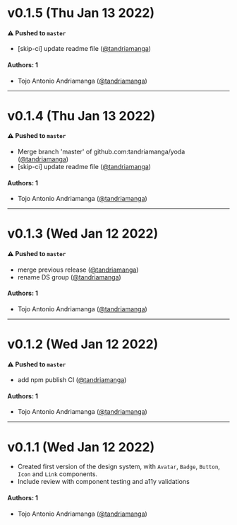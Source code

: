 # v0.1.5 (Thu Jan 13 2022)

#### ⚠️ Pushed to `master`

- [skip-ci] update readme file ([@tandriamanga](https://github.com/tandriamanga))

#### Authors: 1

- Tojo Antonio Andriamanga ([@tandriamanga](https://github.com/tandriamanga))

---

# v0.1.4 (Thu Jan 13 2022)

#### ⚠️ Pushed to `master`

- Merge branch 'master' of github.com:tandriamanga/yoda ([@tandriamanga](https://github.com/tandriamanga))
- [skip-ci] update readme file ([@tandriamanga](https://github.com/tandriamanga))

#### Authors: 1

- Tojo Antonio Andriamanga ([@tandriamanga](https://github.com/tandriamanga))

---

# v0.1.3 (Wed Jan 12 2022)

#### ⚠️ Pushed to `master`

- merge previous release ([@tandriamanga](https://github.com/tandriamanga))
- rename DS group ([@tandriamanga](https://github.com/tandriamanga))

#### Authors: 1

- Tojo Antonio Andriamanga ([@tandriamanga](https://github.com/tandriamanga))

---

# v0.1.2 (Wed Jan 12 2022)

#### ⚠️ Pushed to `master`

- add npm publish CI ([@tandriamanga](https://github.com/tandriamanga))

#### Authors: 1

- Tojo Antonio Andriamanga ([@tandriamanga](https://github.com/tandriamanga))

---

# v0.1.1 (Wed Jan 12 2022)

- Created first version of the design system, with `Avatar`, `Badge`, `Button`, `Icon` and `Link` components.
- Include review with component testing and a11y validations

#### Authors: 1

- Tojo Antonio Andriamanga ([@tandriamanga](https://github.com/tandriamanga))
